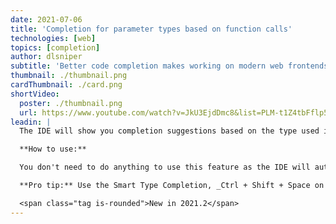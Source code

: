 ```yaml
---
date: 2021-07-06
title: 'Completion for parameter types based on function calls'
technologies: [web]
topics: [completion]
author: dlsniper
subtitle: 'Better code completion makes working on modern web frontends faster and more enjoyable'
thumbnail: ./thumbnail.png
cardThumbnail: ./card.png
shortVideo:
  poster: ./thumbnail.png
  url: https://www.youtube.com/watch?v=JkU3EjdDmc8&list=PLM-t1Z4tbFflp57RnfgjXOdpOg6fLhs_q&index=6
leadin: |
  The IDE will show you completion suggestions based on the type used in the function call for the parameters in the function body.

  **How to use:**

  You don't need to do anything to use this feature as the IDE will automatically infer the code suggestions based on what you typed already.

  **Pro tip:** Use the Smart Type Completion, _Ctrl + Shift + Space on Windows/Linux_ or _^ + ⇧ + Space on macOS_, to narrow-down the list further.

  <span class="tag is-rounded">New in 2021.2</span>
---
```

